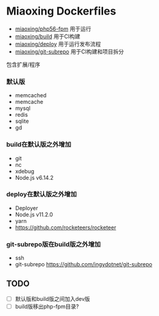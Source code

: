 # Miaoxing Dockerfiles

- [miaoxing/php56-fpm](https://github.com/miaoxing/dockerfiles/blob/master/php-fpm/Dockerfile) 用于运行
- [miaoxing/build](https://github.com/miaoxing/dockerfiles/blob/master/build/php-fpm/Dockerfile) 用于CI构建
- [miaoxing/deploy](https://github.com/miaoxing/dockerfiles/blob/master/deploy/Dockerfile) 用于运行发布流程
- [miaoxing/git-subrepo](https://github.com/miaoxing/dockerfiles/blob/master/git-subrepo/Dockerfile) 用于CI构建和项目拆分

包含扩展/程序

### 默认版

- memcached
- memcache
- mysql
- redis
- sqlite
- gd

### build在默认版之外增加

- git
- nc
- xdebug
- Node.js v6.14.2

### deploy在默认版之外增加

- Deployer
- Node.js v11.2.0
- yarn
- https://github.com/rocketeers/rocketeer

### git-subrepo版在build版之外增加

- ssh
- git-subrepo https://github.com/ingydotnet/git-subrepo

## TODO

- [ ] 默认版和build版之间加入dev版
- [ ] build版移出php-fpm目录?
